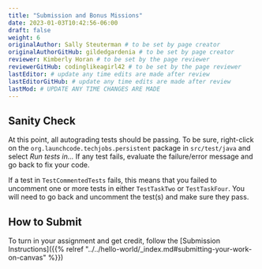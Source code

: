 ```yaml
---
title: "Submission and Bonus Missions"
date: 2023-01-03T10:42:56-06:00
draft: false
weight: 6
originalAuthor: Sally Steuterman # to be set by page creator
originalAuthorGitHub: gildedgardenia # to be set by page creator
reviewer: Kimberly Horan # to be set by the page reviewer
reviewerGitHub: codinglikeagirl42 # to be set by the page reviewer
lastEditor: # update any time edits are made after review
lastEditorGitHub: # update any time edits are made after review
lastMod: # UPDATE ANY TIME CHANGES ARE MADE
---
```


## Sanity Check

At this point, all autograding tests should be passing. To be sure, right-click on the `org.launchcode.techjobs.persistent` package in `src/test/java` and select *Run tests in...* If any test fails, evaluate the failure/error message and go back to fix your code.

If a test in `TestCommentedTests` fails, this means that you failed to uncomment one or more tests in either `TestTaskTwo` or `TestTaskFour`. You will need to go back and uncomment the test(s) and make sure they pass.

## How to Submit

To turn in your assignment and get credit, follow the [Submission Instructions]({{% relref "../../hello-world/_index.md#submitting-your-work-on-canvas" %}})